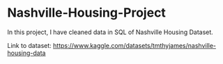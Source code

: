 # Nashville-Housing-Project

In this project, I have cleaned data in SQL of Nashville Housing Dataset.

Link to dataset: https://www.kaggle.com/datasets/tmthyjames/nashville-housing-data
